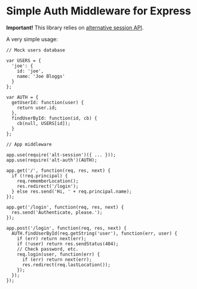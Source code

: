 # Simple Auth Middleware for Express

**Important!** This library relies on [alternative session API](https://github.com/inca/alt-session).

A very simple usage:

```
// Mock users database

var USERS = {
  'joe': {
    id: 'joe',
    name: 'Joe Bloggs'
  }
};

var AUTH = {
  getUserId: function(user) {
    return user.id;
  },
  findUserById: function(id, cb) {
    cb(null, USERS[id]);
  }
};

// App middleware

app.use(require('alt-session')({ ... }));
app.use(require('alt-auth')(AUTH);

app.get('/', function(req, res, next) {
  if (!req.principal) {
    req.rememberLocation();
    res.redirect('/login');
  } else res.send('Hi, ' + req.principal.name);
});

app.get('/login', function(req, res, next) {
  res.send('Authenticate, please.');
});

app.post('/login', function(req, res, next) {
  AUTH.findUserById(req.getString('user'), function(err, user) {
    if (err) return next(err);
    if (!user) return res.sendStatus(404);
    // Check password, etc.
    req.login(user, function(err) {
      if (err) return next(err);
      res.redirect(req.lastLocation());
    });
  });
});

```
